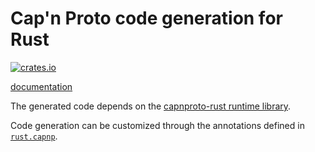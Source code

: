 # Cap'n Proto code generation for Rust

[![crates.io](https://img.shields.io/crates/v/capnpc.svg)](https://crates.io/crates/capnpc)

[documentation](https://docs.rs/capnpc/)

The generated code depends on the [capnproto-rust runtime library](https://github.com/capnproto/capnproto-rust).

Code generation can be customized through the annotations defined in [`rust.capnp`](rust.capnp).
